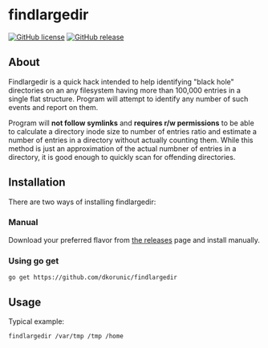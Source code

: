 findlargedir
===

[![GitHub license](https://img.shields.io/github/license/dkorunic/findlargedir.svg)](https://github.com/dkorunic/findlargedir/blob/master/LICENSE.txt)
[![GitHub release](https://img.shields.io/github/release/dkorunic/findlargedir.svg)](https://github.com/dkorunic/findlargedir/releases/latest)

## About

Findlargedir is a quick hack intended to help identifying "black hole" directories on an any filesystem having more than 100,000 entries in a single flat structure. Program will attempt to identify any number of such events and report on them.

Program will **not follow symlinks** and **requires r/w permissions** to be able to calculate a directory inode size to number of entries ratio and estimate a number of entries in a directory without actually counting them. While this method is just an approximation of the actual numbner of entries in a directory, it is good enough to quickly scan for offending directories.

## Installation

There are two ways of installing findlargedir:

### Manual

Download your preferred flavor from [the releases](https://github.com/dkorunic/findlargedir/releases/latest) page and install manually.

### Using go get

```shell
go get https://github.com/dkorunic/findlargedir
```

## Usage

Typical example:

```shell
findlargedir /var/tmp /tmp /home
```
